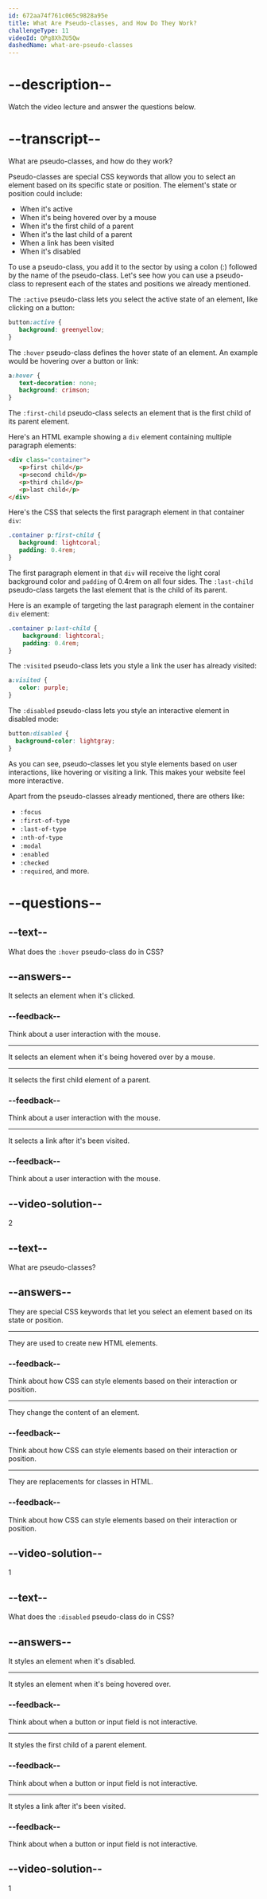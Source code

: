 ```yaml
---
id: 672aa74f761c065c9828a95e
title: What Are Pseudo-classes, and How Do They Work?
challengeType: 11
videoId: QPg8XhZU5Qw
dashedName: what-are-pseudo-classes
---
```


# --description--

Watch the video lecture and answer the questions below.

# --transcript--

What are pseudo-classes, and how do they work?

Pseudo-classes are special CSS keywords that allow you to select an element based on its specific state or position. The element's state or position could include:

- When it's active
- When it's being hovered over by a mouse
- When it's the first child of a parent
- When it's the last child of a parent
- When a link has been visited
- When it's disabled

To use a pseudo-class, you add it to the sector by using a colon (:) followed by the name of the pseudo-class. Let's see how you can use a pseudo-class to represent each of the states and positions we already mentioned.

The `:active` pseudo-class lets you select the active state of an element, like clicking on a button:

```css
button:active {
   background: greenyellow;
}
```

The `:hover` pseudo-class defines the hover state of an element. An example would be hovering over a button or link:

```css
a:hover {
   text-decoration: none;
   background: crimson;
}
```

The `:first-child` pseudo-class selects an element that is the first child of its parent element.

Here's an HTML example showing a `div` element containing multiple paragraph elements:

```html
<div class="container">
   <p>first child</p>
   <p>second child</p>
   <p>third child</p>
   <p>last child</p>
</div>
```

Here's the CSS that selects the first paragraph element in that container `div`: 

```css
.container p:first-child {
   background: lightcoral;
   padding: 0.4rem;
}
```

The first paragraph element in that `div` will receive the light coral background color and `padding` of 0.4rem on all four sides. The `:last-child` pseudo-class targets the last element that is the child of its parent.

Here is an example of targeting the last paragraph element in the container `div` element:

```css
.container p:last-child {
    background: lightcoral;
    padding: 0.4rem;
}
```

The `:visited` pseudo-class lets you style a link the user has already visited:

```css
a:visited {
   color: purple;
}
```

The `:disabled` pseudo-class lets you style an interactive element in disabled mode:

```css
button:disabled {
  background-color: lightgray;  
}
```

As you can see, pseudo-classes let you style elements based on user interactions, like hovering or visiting a link. This makes your website feel more interactive.

Apart from the pseudo-classes already mentioned, there are others like:

- `:focus`
- `:first-of-type`
- `:last-of-type`
- `:nth-of-type`
- `:modal`
- `:enabled`
- `:checked`
- `:required`, and more.

# --questions--

## --text--

What does the `:hover` pseudo-class do in CSS?

## --answers--

It selects an element when it's clicked.

### --feedback--

Think about a user interaction with the mouse.

---

It selects an element when it's being hovered over by a mouse.

---

It selects the first child element of a parent.

### --feedback--

Think about a user interaction with the mouse.

---

It selects a link after it's been visited.

### --feedback--

Think about a user interaction with the mouse.

## --video-solution--

2

## --text--

What are pseudo-classes?

## --answers--

They are special CSS keywords that let you select an element based on its state or position.

---

They are used to create new HTML elements.

### --feedback--

Think about how CSS can style elements based on their interaction or position.

---

They change the content of an element.

### --feedback--

Think about how CSS can style elements based on their interaction or position.

---

They are replacements for classes in HTML.

### --feedback--

Think about how CSS can style elements based on their interaction or position.

## --video-solution--

1

## --text--

What does the `:disabled` pseudo-class do in CSS?

## --answers--

It styles an element when it's disabled.

---

It styles an element when it's being hovered over.

### --feedback--

Think about when a button or input field is not interactive.

---

It styles the first child of a parent element.

### --feedback--

Think about when a button or input field is not interactive.

---

It styles a link after it's been visited.

### --feedback--

Think about when a button or input field is not interactive.

## --video-solution--

1
